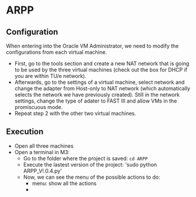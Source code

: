 # ARPP

## Configuration
When entering into the Oracle VM Administrator, we need to modify the configurations from each virtual machine.
- First, go to the tools section and create a new NAT network that is going to be used by the three virtual machines (check out the box for DHCP if you are within TU/e network).
- Afterwards, go to the settings of a virtual machine, select network and change the adapter from Host-only to NAT network (which automatically selects the network we have previously created). Still in the network settings, change the type of adater to FAST III and allow VMs in the promiscuous mode. 
- Repeat step 2 with the other two virtual machines.

## Execution
- Open all three machines
- Open a terminal in M3:
    - Go to the folder where the project is saved: `cd ARPP`
    - Execute the lastest version of the project: 'sudo python ARPP_V!.0.4.py'
    - Now, we can see the menu of the possible actions to do:
        - menu: show all the actions
        - 

